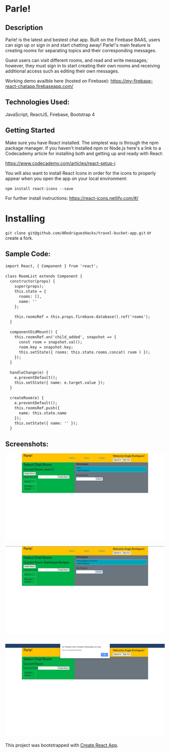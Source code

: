 # Parle!

## Description
Parle! is the latest and bestest chat app. Built on the Firebase BAAS, users can sign up or sign in and start chatting away! Parle!'s main feature is creating rooms for separating topics and their corresponding messages.   

Guest users can visit different rooms, and read and write messages; however, they must sign in to start creating their own rooms and receiving additional access such as editing their own messages. 

Working demo availble here (hosted on Firebase): https://my-firebase-react-chatapp.firebaseapp.com/


## Technologies Used:

JavaScript, ReactJS, Firebase, Bootstrap 4

## Getting Started

Make sure you have React installed. The simplest way is through the npm package manager. If you haven't installed npm or Node.js here's a link to a Codecademy article for installing both and getting up and ready with React:

https://www.codecademy.com/articles/react-setup-i

You will also want to install React Icons in order for the icons to properly appear when you open the app on your local environment:

`npm install react-icons --save`

For further install instructions: https://react-icons.netlify.com/#/

# Installing

`git clone git@github.com/ARodriguezHacks/travel-bucket-app.git` or create a fork.

## Sample Code:

```
import React, { Component } from 'react';

class RoomList extends Component {
  constructor(props) {
    super(props);
    this.state = {
      rooms: [],
      name: ''
    };

    this.roomsRef = this.props.firebase.database().ref('rooms');
  }

  componentDidMount() {
    this.roomsRef.on('child_added', snapshot => {
      const room = snapshot.val();
      room.key = snapshot.key;
      this.setState({ rooms: this.state.rooms.concat( room ) });
    });
  }

  handleChange(e) {
    e.preventDefault();
    this.setState({ name: e.target.value });
  }

  createRoom(e) {
    e.preventDefault();
    this.roomsRef.push({
      name: this.state.name
    });
    this.setState({ name: '' });
  }

```

## Screenshots: 

![Parle! Landing Page](assets/images/parlechatappmsgs.png)

![Parle! Landing Page](assets/images/parlechatappnewmsg.png)

![Parle! Landing Page](assets/images/parlechatdeleterm.png)
----------------------------------------

This project was bootstrapped with [Create React App](https://github.com/facebook/create-react-app).
